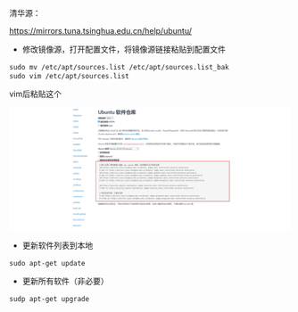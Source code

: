 清华源：

https://mirrors.tuna.tsinghua.edu.cn/help/ubuntu/

- 修改镜像源，打开配置文件，将镜像源链接粘贴到配置文件

```shell
sudo mv /etc/apt/sources.list /etc/apt/sources.list_bak
sudo vim /etc/apt/sources.list
```

vim后粘贴这个

![image-20231209174659893](imgs/image-20231209174659893.png)

- 更新软件列表到本地

```shell
sudo apt-get update
```

- 更新所有软件（非必要）

```shell
sudp apt-get upgrade
```